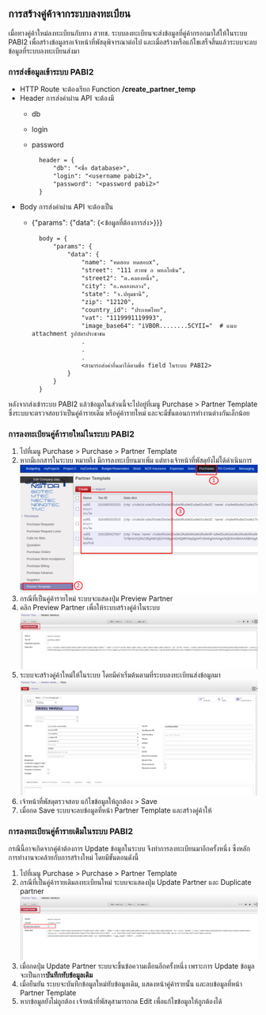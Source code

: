 ## การสร้างคู่ค้าจากระบบลงทะเบียน

เมื่อทางคู่ค้าใหม่ลงทะเบียนกับทาง สวทช. ระบบลงทะเบียนจะส่งข้อมูลที่คู่ค้ากรอกมาใส่ให้ในระบบ PABI2 เพื่อสร้างข้อมูลรอเจ้าหน้าที่พัสดุพิจารณาต่อไป และเมื่อสร้างหรือแก้ไขเสร็จสิ้นแล้วระบบจะลบข้อมูลที่ระบบลงทะเบียนส่งมา

### การส่งข้อมูลเข้าระบบ PABI2

- HTTP Route จะต้องเรียก Function **/create_partner_temp**
- Header การส่งค่าผ่าน API จะต้องมี
    - db
    - login
    - password
    
            header = {
                "db": "<ชื่อ database>",
                "login": "<username pabi2>",
                "password": "<password pabi2>"
            }

- Body การส่งค่าผ่าน API จะต้องเป็น
    - {"params": {"data": {<ข้อมูลที่ต้องการส่ง>}}}

            body = {
                "params": {
                    "data": {
                        "name": "ทดสอบ ทดสอบx",
                        "street": "111 สวทช ถ พหลโยธิน",
                        "street2": "ต.คลองหนึ่ง",
                        "city": "อ.คลองหลวง",
                        "state": "จ.ปทุมธานี",
                        "zip": "12120",
                        "country_id": "ประเทศไทย",
                        "vat": "1119991119993",
                        "image_base64": "iVBOR........5CYII="  # แนบ attachment รูปบัตรประชาชน
                        .
                        .
                        .
                        <สามารถส่งค่าอื่นมาได้ตามชื่อ field ในระบบ PABI2>
                    }
                }
            }

หลังจากส่งเข้าระบบ PABI2 แล้วข้อมูลในส่วนนี้จะไปอยู่ที่เมนู Purchase > Partner Template
ซึ่งระบบจะตรวจสอบว่าเป็นคู่ค้ารายเดิม หรือคู่ค้ารายใหม่ และจะมีขั้นตอนการทำงานต่างกันเล็กน้อย

### การลงทะเบียนคู่ค้ารายใหม่ในระบบ PABI2

1. ไปที่เมนู Purchase > Purchase > Partner Template
2. หากมีเอกสารในระบบ หมายถึง มีการลงทะเบียนมาเพิ่ม แต่ทางเจ้าหน้าที่พัสดุยังไม่ได้ดำเนินการ
![](pics/partner_temp1.png)
3. กรณีที่เป็นคู่ค้ารายใหม่ ระบบจะแสดงปุ่ม Preview Partner
4. คลิก Preview Partner เพื่อให้ระบบสร้างคู่ค้าในระบบ
![](pics/partner_temp2.png)
5. ระบบจะสร้างคู่ค้าใหม่ให้ในระบบ โดยมีค่าเริ่มต้นตามที่ระบบลงทะเบียนส่งข้อมูลมา
![](pics/partner_temp3.png)
6. เจ้าหน้าที่พัสดุตรวจสอบ แก้ไขข้อมูลให้ถูกต้อง > Save
7. เมื่อกด Save ระบบจะลบข้อมูลที่หน้า Partner Template และสร้างคู่ค้าให้

### การลงทะเบียนคู่ค้ารายเดิมในระบบ PABI2

กรณีนี้อาจเกิดจากคู่ค้าต้องการ Update ข้อมูลในระบบ จึงทำการลงทะเบียนมาอีกครั้งหนึ่ง ซึ่งหลักการทำงานจะคล้ายกับการสร้างใหม่ โดยมีขั้นตอนดังนี้

1. ไปที่เมนู Purchase > Purchase > Partner Template
2. กรณีที่เป็นคู่ค้ารายเดิมลงทะเบียนใหม่ ระบบจะแสดงปุ่ม Update Partner และ Duplicate partner
![](pics/partner_temp4.png)
3. เมื่อกดปุ่ม Update Partner ระบบจะขึ้นข้อความเตือนอีกครั้งหนึ่ง เพราะการ Update ข้อมูลจะเป็นการ**บันทึกทับข้อมูลเดิม**
4. เมื่อยืนยัน ระบบจะบันทึกข้อมูลใหม่ทับข้อมูลเดิม, แสดงหน้าคู่ค้ารายนั้น และลบข้อมูลที่หน้า Partner Template
5. หากข้อมูลยังไม่ถูกต้อง เจ้าหน้าที่พัสดุสามารถกด Edit เพื่อแก้ไขข้อมูลให้ถูกต้องได้
